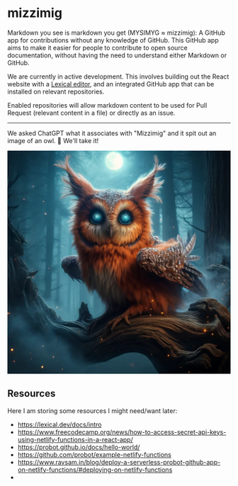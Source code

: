 # mizzimig

Markdown you see is markdown you get (MYSIMYG ≈ mizzimig): A GitHub app for contributions without any knowledge of GitHub. This GitHub app aims to make it easier for people to contribute to open source documentation, without having the need to understand either Markdown or GitHub.

We are currently in active development. This involves building out the React website with a [Lexical editor](https://lexical.dev/docs/intro), and an integrated GitHub app that can be installed on relevant repositories.

Enabled repositories will allow markdown content to be used for Pull Request (relevant content in a file) or directly as an issue.

---

We asked ChatGPT what it associates with "Mizzimig" and it spit out an image of an owl. :owl: We'll take it!

![](./public/owl-dall-e.webp)

## Resources

Here I am storing some resources I might need/want later:

- https://lexical.dev/docs/intro
- https://www.freecodecamp.org/news/how-to-access-secret-api-keys-using-netlify-functions-in-a-react-app/
- https://probot.github.io/docs/hello-world/
- https://github.com/probot/example-netlify-functions
- https://www.ravsam.in/blog/deploy-a-serverless-probot-github-app-on-netlify-functions/#deploying-on-netlify-functions
- 